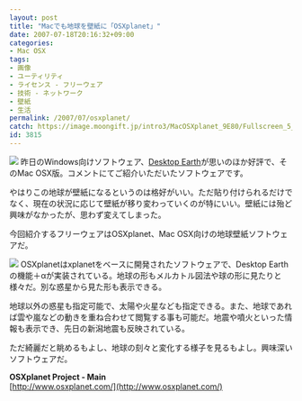 ```yaml
---
layout: post
title: "Macでも地球を壁紙に「OSXplanet」"
date: 2007-07-18T20:16:32+09:00
categories:
- Mac OSX
tags: 
- 画像
- ユーティリティ
- ライセンス - フリーウェア
- 技術 - ネットワーク
- 壁紙
- 生活
permalink: /2007/07/osxplanet/
catch: https://image.moongift.jp/intro3/MacOSXplanet_9E80/Fullscreen_5_thumb.png
id: 3815
---
```

[![](https://image.moongift.jp/intro3/MacOSXplanet_9E80/Fullscreen_4_thumb.png)](https://image.moongift.jp/intro3/MacOSXplanet_9E80/Fullscreen_42.png) 昨日のWindows向けソフトウェア、[Desktop Earth](http://www.moongift.jp/2007/07/desktop_earth/)が思いのほか好評で、そのMac OSX版。コメントにてご紹介いただいたソフトウェアです。   
  
やはりこの地球が壁紙になるというのは格好がいい。ただ貼り付けられるだけでなく、現在の状況に応じて壁紙が移り変わっていくのが特にいい。壁紙には殆ど興味がなかったが、思わず変えてしまった。   
  
今回紹介するフリーウェアはOSXplanet、Mac OSX向けの地球壁紙ソフトウェアだ。   
  
<!--more-->  
  
[![](https://image.moongift.jp/intro3/MacOSXplanet_9E80/Fullscreen_5_thumb.png)](https://image.moongift.jp/intro3/MacOSXplanet_9E80/Fullscreen_52.png) OSXplanetはxplanetをベースに開発されたソフトウェアで、Desktop Earthの機能＋αが実装されている。地球の形もメルカトル図法や球の形に見たりと様々だ。別な惑星から見た形も表示できる。   
  
地球以外の惑星も指定可能で、太陽や火星なども指定できる。また、地球であれば雲や嵐などの動きを重ね合わせて閲覧する事も可能だ。地震や噴火といった情報も表示でき、先日の新潟地震も反映されている。   
  
ただ綺麗だと眺めるもよし、地球の刻々と変化する様子を見るもよし。興味深いソフトウェアだ。   
  
**OSXplanet Project - Main**  
[http://www.osxplanet.com/](http://www.osxplanet.com/)